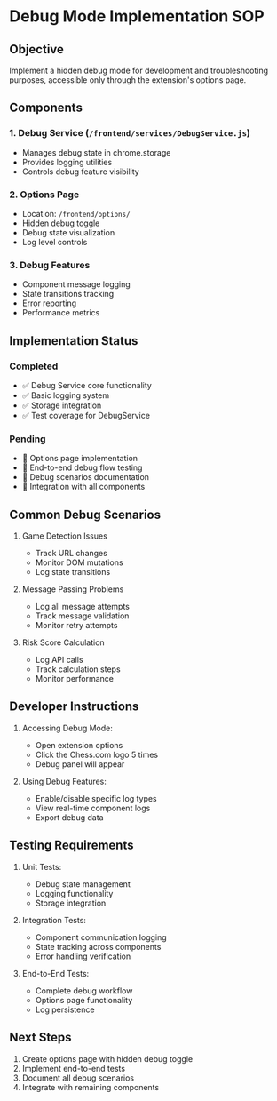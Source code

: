 # Debug Mode Implementation SOP

## Objective
Implement a hidden debug mode for development and troubleshooting purposes, accessible only through the extension's options page.

## Components

### 1. Debug Service (`/frontend/services/DebugService.js`)
- Manages debug state in chrome.storage
- Provides logging utilities
- Controls debug feature visibility

### 2. Options Page
- Location: `/frontend/options/`
- Hidden debug toggle
- Debug state visualization
- Log level controls

### 3. Debug Features
- Component message logging
- State transitions tracking
- Error reporting
- Performance metrics

## Implementation Status

### Completed
- ✅ Debug Service core functionality
- ✅ Basic logging system
- ✅ Storage integration
- ✅ Test coverage for DebugService

### Pending
- 🔄 Options page implementation
- 🔄 End-to-end debug flow testing
- 🔄 Debug scenarios documentation
- 🔄 Integration with all components

## Common Debug Scenarios
1. Game Detection Issues
   - Track URL changes
   - Monitor DOM mutations
   - Log state transitions

2. Message Passing Problems
   - Log all message attempts
   - Track message validation
   - Monitor retry attempts

3. Risk Score Calculation
   - Log API calls
   - Track calculation steps
   - Monitor performance

## Developer Instructions
1. Accessing Debug Mode:
   - Open extension options
   - Click the Chess.com logo 5 times
   - Debug panel will appear

2. Using Debug Features:
   - Enable/disable specific log types
   - View real-time component logs
   - Export debug data

## Testing Requirements
1. Unit Tests:
   - Debug state management
   - Logging functionality
   - Storage integration

2. Integration Tests:
   - Component communication logging
   - State tracking across components
   - Error handling verification

3. End-to-End Tests:
   - Complete debug workflow
   - Options page functionality
   - Log persistence

## Next Steps
1. Create options page with hidden debug toggle
2. Implement end-to-end tests
3. Document all debug scenarios
4. Integrate with remaining components 